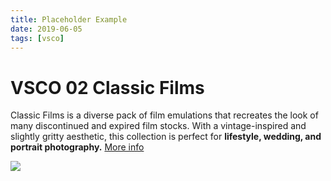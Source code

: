 ```yaml
---
title: Placeholder Example
date: 2019-06-05
tags: [vsco]
---
```


# VSCO 02 Classic Films

Classic Films is a diverse pack of film emulations that recreates the look of many discontinued and expired film stocks. With a vintage-inspired and slightly gritty aesthetic, this collection is perfect for **lifestyle, wedding, and portrait photography.** [More info](https://shop.vsco.co/store/vsco/en_US/pd/productID.5168103300)

![](https://drh1.img.digitalriver.com/DRHM/Storefront/Company/vsco/images/product/detail/02_PPD_Hero_2x.jpg)